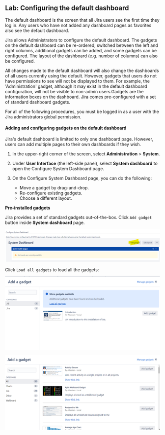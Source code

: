 ## Lab: Configuring the default dashboard

The default dashboard is the screen that all Jira users see the first time they log in. Any users who have not added any dashboard pages as favorites also see the default dashboard.

Jira allows Administrators to configure the default dashboard. The gadgets on the default dashboard can be re-ordered, switched between the left and right columns, additional gadgets can be added, and some gadgets can be configured. The layout of the dashboard (e.g. number of columns) can also be configured.

All changes made to the default dashboard will also change the dashboards of all users currently using the default. However, gadgets that users do not have permissions to see will not be displayed to them. For example, the 'Administration' gadget, although it may exist in the default dashboard configuration, will not be visible to non-admin users.Gadgets are the information boxes on the dashboard. Jira comes pre-configured with a set of standard dashboard gadgets.

For all of the following procedures, you must be logged in as a user with the Jira administrators global permission.

#### Adding and configuring gadgets on the default dashboard

Jira's default dashboard is limited to only one dashboard page. However, users can add multiple pages to their own dashboards if they wish.

1. In the upper-right corner of the screen, select **Administration** > **System**.

2. Under **User Interface** (the left-side panel), select **System dashboard** to open the Configure System Dashboard page.

3. On the Configure System Dashboard page, you can do the following:
    - Move a gadget by drag-and-drop.
    - Re-configure existing gadgets.
    - Choose a different layout.


**Pre-installed gadgets**

Jira provides a set of standard gadgets out-of-the-box. Click `Add gadget` button inside **System dashboard** page.

![](./images/10.png)

Click `Load all gadgets` to load all the gadgets:

![](./images/11.png)

![](./images/12.png)